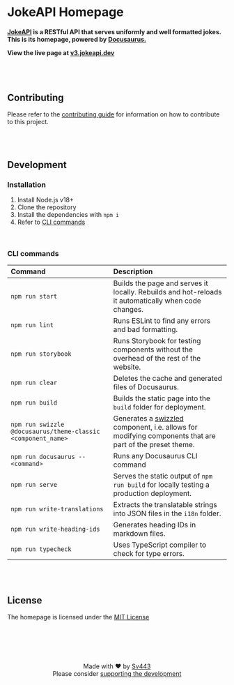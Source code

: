 # JokeAPI Homepage
<h4>

[JokeAPI](https://github.com/Sv443/JokeAPI) is a RESTful API that serves uniformly and well formatted jokes.  
This is its homepage, powered by [Docusaurus.](https://docusaurus.io/)  
  
View the live page at [v3.jokeapi.dev](https://v3.jokeapi.dev)

</h4>

<br><br>

## Contributing
Please refer to the [contributing guide](./contributing.md) for information on how to contribute to this project.

<br><br>

## Development
### Installation
1. Install Node.js v18+
2. Clone the repository
3. Install the dependencies with `npm i`
4. Refer to [CLI commands](#clicommands)

<br>

### CLI commands
| Command | Description |
| :-- | :-- |
| `npm run start` | Builds the page and serves it locally. Rebuilds and hot-reloads it automatically when code changes. |
| `npm run lint` | Runs ESLint to find any errors and bad formatting. |
| `npm run storybook` | Runs Storybook for testing components without the overhead of the rest of the website. |
| `npm run clear` | Deletes the cache and generated files of Docusaurus. |
| `npm run build` | Builds the static page into the `build` folder for deployment. |
| `npm run swizzle @docusaurus/theme-classic <component_name>` | Generates a [swizzled](https://docusaurus.io/docs/swizzling) component, i.e. allows for modifying components that are part of the preset theme. |
| `npm run docusaurus -- <command>` | Runs any Docusaurus CLI command |
| `npm run serve` | Serves the static output of `npm run build` for locally testing a production deployment. |
| `npm run write-translations` | Extracts the translatable strings into JSON files in the `i18n` folder. |
| `npm run write-heading-ids` | Generates heading IDs in markdown files. |
| `npm run typecheck` | Uses TypeScript compiler to check for type errors. |

<br><br>

## License
The homepage is licensed under the [MIT License](./LICENSE.txt)

<br><br><br><br>

<div align="center" style="text-align: center;">

Made with ❤️ by [Sv443](https://github.com/Sv443)  
Please consider [supporting the development](https://github.com/sponsors/Sv443)

</div>
